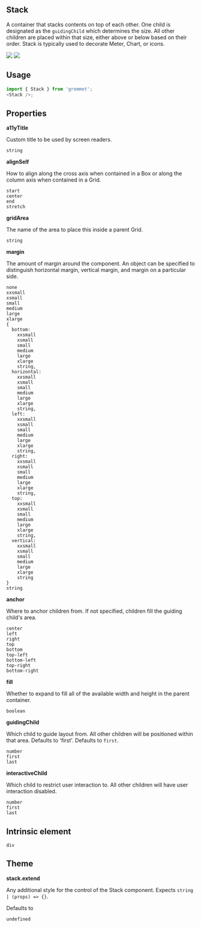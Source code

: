 ## Stack

A container that stacks contents on top of each other. One child is
designated as the `guidingChild` which determines the size. All
other children are placed within that size, either above or below
based on their order. Stack is typically used to decorate Meter, Chart,
or icons.

[![](https://cdn-images-1.medium.com/fit/c/120/120/1*TD1P0HtIH9zF0UEH28zYtw.png)](https://storybook.grommet.io/?selectedKind=Stack&full=0&addons=0&stories=1&panelRight=0) [![](https://codesandbox.io/static/img/play-codesandbox.svg)](https://codesandbox.io/s/github/grommet/grommet-sandbox?initialpath=stack&module=%2Fsrc%2FStack.js)

## Usage

```javascript
import { Stack } from 'grommet';
<Stack />;
```

## Properties

**a11yTitle**

Custom title to be used by screen readers.

```
string
```

**alignSelf**

How to align along the cross axis when contained in
a Box or along the column axis when contained in a Grid.

```
start
center
end
stretch
```

**gridArea**

The name of the area to place
this inside a parent Grid.

```
string
```

**margin**

The amount of margin around the component. An object can
be specified to distinguish horizontal margin, vertical margin, and
margin on a particular side.

```
none
xxsmall
xsmall
small
medium
large
xlarge
{
  bottom:
    xxsmall
    xsmall
    small
    medium
    large
    xlarge
    string,
  horizontal:
    xxsmall
    xsmall
    small
    medium
    large
    xlarge
    string,
  left:
    xxsmall
    xsmall
    small
    medium
    large
    xlarge
    string,
  right:
    xxsmall
    xsmall
    small
    medium
    large
    xlarge
    string,
  top:
    xxsmall
    xsmall
    small
    medium
    large
    xlarge
    string,
  vertical:
    xxsmall
    xsmall
    small
    medium
    large
    xlarge
    string
}
string
```

**anchor**

Where to anchor children from. If not specified, children
fill the guiding child's area.

```
center
left
right
top
bottom
top-left
bottom-left
top-right
bottom-right
```

**fill**

Whether to expand to fill
all of the available width and height in the parent container.

```
boolean
```

**guidingChild**

Which child to guide layout from. All other children
will be positioned within that area. Defaults to 'first'. Defaults to `first`.

```
number
first
last
```

**interactiveChild**

Which child to restrict user interaction to. All other children
will have user interaction disabled.

```
number
first
last
```

## Intrinsic element

```
div
```

## Theme

**stack.extend**

Any additional style for the control of the Stack component. Expects `string | (props) => {}`.

Defaults to

```
undefined
```
